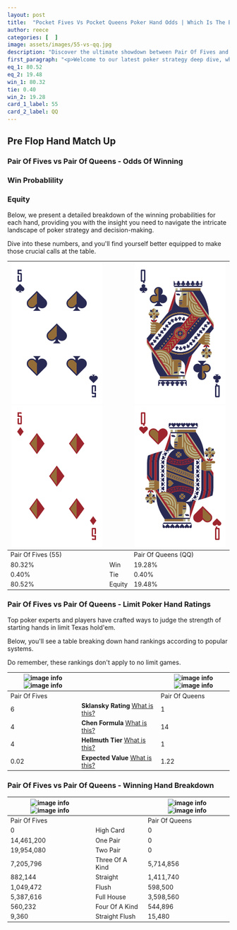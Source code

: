 ```yaml
---
layout: post
title:  "Pocket Fives Vs Pocket Queens Poker Hand Odds | Which Is The Better Hand In Poker? A Complete Guide"
author: reece
categories: [  ]
image: assets/images/55-vs-qq.jpg
description: "Discover the ultimate showdown between Pair Of Fives and Pair Of Queens in poker! Uncover the odds, strategies, and scenarios where one hand triumphs over the other. Get ready to up your poker game with this thrilling analysis."
first_paragraph: "<p>Welcome to our latest poker strategy deep dive, where we're pitting two distinct hands against each other in a high-stakes showdown: Pair Of Fives vs Pair Of Queens.</p><p>In the dynamic world of poker, every decision counts, and knowing which hand holds the upper hand is key to your success at the table.</p><p>In this article, we'll dissect these two hands, explore the scenarios where one dominates the other, and equip you with the knowledge to make strategic choices that can tip the odds in your favor.</p><p>Get ready to unravel the intriguing dynamics of these poker hands and elevate your game to new heights.</p>"
eq_1: 80.52
eq_2: 19.48
win_1: 80.32
tie: 0.40
win_2: 19.28
card_1_label: 55
card_2_label: QQ
---
```




[comment]: # (sp0)

## Pre Flop Hand Match Up

<div class="table hand-ratings" markdown="1"> 



### Pair Of Fives vs Pair Of Queens - Odds Of Winning


  
<div class="row graphs"> 
<div class="col-lg-6">
    <h3>Win Probablility</h3>
    <canvas id="WinChart"></canvas>
</div>
<div class="col-lg-6">
    <h3>Equity</h3>
    <canvas id="EquityChart"></canvas>
</div>
</div>

  Below, we present a detailed breakdown of the winning probabilities for each hand, providing you with the insight you need to navigate the intricate landscape of poker strategy and decision-making. 

Dive into these numbers, and you'll find yourself better equipped to make those crucial calls at the table.


    
| ![image info](assets/images/hand1/5.png) ![image info](assets/images/hand1/5o.png) |  | ![image info](assets/images/hand2/q.png) ![image info](assets/images/hand2/qo.png) |
| -------- | -------- | -------- |
| Pair Of Fives (55) |  | Pair Of Queens (QQ) |
| 80.32% | Win | 19.28% |
| 0.40% | Tie | 0.40% |
| 80.52% | Equity | 19.48% |




[comment]: # (sp1)



### Pair Of Fives vs Pair Of Queens - Limit Poker Hand Ratings

Top poker experts and players have crafted ways to judge the strength of starting hands in limit Texas hold'em. 

Below, you'll see a table breaking down hand rankings according to popular systems. 

Do remember, these rankings don't apply to no limit games.


    
| ![image info](https://www.riverpairs.com/assets/images/hand1/5.png) ![image info](https://www.riverpairs.com/assets/images/hand1/5o.png) |  | ![image info](https://www.riverpairs.com/assets/images/hand2/q.png) ![image info](https://www.riverpairs.com/assets/images/hand2/qo.png) |
| -------- | -------- | -------- |
| Pair Of Fives |  | Pair Of Queens |
| 6 | **Sklansky Rating** [What is this?](/sklansky-rating-explained) | 1 |
| 4 | **Chen Formula** [What is this?](/chen-formula-explained) | 14 |
| 4 | **Hellmuth Tier** [What is this?](/Hellmuth-tier-explained) | 1 |
| 0.02 | **Expected Value** [What is this?](/expected-value-explained) | 1.22 |




[comment]: # (sp2)



### Pair Of Fives vs Pair Of Queens - Winning Hand Breakdown


    
| ![image info](https://www.riverpairs.com/assets/images/hand1/5.png) ![image info](https://www.riverpairs.com/assets/images/hand1/5o.png) |  | ![image info](https://www.riverpairs.com/assets/images/hand2/q.png) ![image info](https://www.riverpairs.com/assets/images/hand2/qo.png) |
| -------- | -------- | -------- |
| Pair Of Fives |  | Pair Of Queens |
| 0 | High Card | 0 |
| 14,461,200 | One Pair | 0 |
| 19,954,080 | Two Pair | 0 |
| 7,205,796 | Three Of A Kind | 5,714,856 |
| 882,144 | Straight | 1,411,740 |
| 1,049,472 | Flush | 598,500 |
| 5,387,616 | Full House | 3,598,560 |
| 560,232 | Four Of A Kind | 544,896 |
| 9,360 | Straight Flush | 15,480 |




[comment]: # (sp3)



</div>

[comment]: # (sp4)



[comment]: # (sp5)

